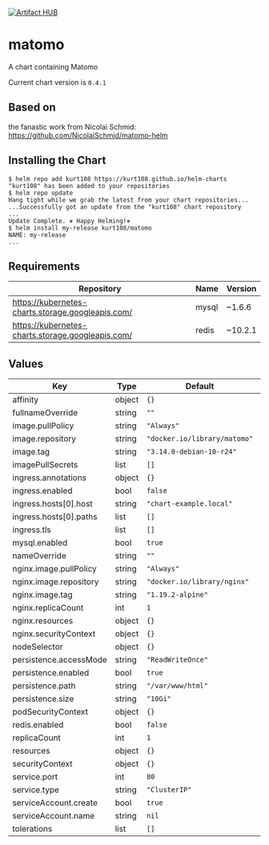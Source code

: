 [![Artifact HUB](https://img.shields.io/endpoint?url=https://artifacthub.io/badge/repository/kurt108)](https://artifacthub.io/packages/search?repo=kurt108)

# matomo

A chart containing Matomo

Current chart version is `0.4.1`

## Based on

the fanastic work from Nicolai Schmid: https://github.com/NicolaiSchmid/matomo-helm

## Installing the Chart

```console
$ helm repo add kurt108 https://kurt108.github.io/helm-charts
"kurt108" has been added to your repositories
$ helm repo update
Hang tight while we grab the latest from your chart repositories...
...Successfully got an update from the "kurt108" chart repository
...
Update Complete. ⎈ Happy Helming!⎈
$ helm install my-release kurt108/matomo
NAME: my-release
...
```

## Requirements

| Repository | Name | Version |
|------------|------|---------|
| https://kubernetes-charts.storage.googleapis.com/ | mysql | ~1.6.6 |
| https://kubernetes-charts.storage.googleapis.com/ | redis | ~10.2.1 |

## Values

| Key | Type | Default | Description |
|-----|------|---------|-------------|
| affinity | object | `{}` |  |
| fullnameOverride | string | `""` |  |
| image.pullPolicy | string | `"Always"` |  |
| image.repository | string | `"docker.io/library/matomo"` |  |
| image.tag | string | `"3.14.0-debian-10-r24"` |  |
| imagePullSecrets | list | `[]` |  |
| ingress.annotations | object | `{}` |  |
| ingress.enabled | bool | `false` |  |
| ingress.hosts[0].host | string | `"chart-example.local"` |  |
| ingress.hosts[0].paths | list | `[]` |  |
| ingress.tls | list | `[]` |  |
| mysql.enabled | bool | `true` |  |
| nameOverride | string | `""` |  |
| nginx.image.pullPolicy | string | `"Always"` |  |
| nginx.image.repository | string | `"docker.io/library/nginx"` |  |
| nginx.image.tag | string | `"1.19.2-alpine"` |  |
| nginx.replicaCount | int | `1` |  |
| nginx.resources | object | `{}` |  |
| nginx.securityContext | object | `{}` |  |
| nodeSelector | object | `{}` |  |
| persistence.accessMode | string | `"ReadWriteOnce"` |  |
| persistence.enabled | bool | `true` |  |
| persistence.path | string | `"/var/www/html"` |  |
| persistence.size | string | `"10Gi"` |  |
| podSecurityContext | object | `{}` |  |
| redis.enabled | bool | `false` |  |
| replicaCount | int | `1` |  |
| resources | object | `{}` |  |
| securityContext | object | `{}` |  |
| service.port | int | `80` |  |
| service.type | string | `"ClusterIP"` |  |
| serviceAccount.create | bool | `true` |  |
| serviceAccount.name | string | `nil` |  |
| tolerations | list | `[]` |  |
